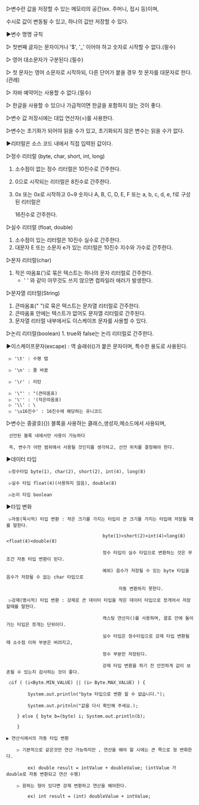 ▷변수란 값을 저장할 수 있는 메모리의 공간(ex. 주머니, 접시 등)이며,

   수시로 값이 변동될 수 있고, 하나의 값만 저장할 수 있다.

 

▶변수 명명 규칙

  ▷ 첫번째 글자는 문자이거나 '$', '_' 이어야 하고 숫자로 시작할 수 없다.(필수)

  ▷ 영어 대소문자가 구분된다.(필수)

  ▷ 첫 문자는 영어 소문자로 시작하되, 다른 단어가 붙을 경우 첫 문자를 대문자로 한다.(관례)

  ▷ 자바 예약어는 사용할 수 없다.(필수)

  ▷ 한글을 사용할 수 있으나 가급적이면 한글을 포함하지 않는 것이 좋다.

 

▷변수 값 저장시에는 대입 연산자(=)를 사용한다.

 

▷변수는 초기화가 되어야 읽을 수가 있고, 초기화되지 않은 변수는 읽을 수가 없다.

 

▶리터럴은 소스 코드 내에서 직접 입력된 값이다.

  ▷정수 리터럴 (byte, char, short, int, long)
   1. 소수점이 없는 정수 리터럴은 10진수로 간주한다.
   2. 0으로 시작되는 리터럴은 8진수로 간주한다.
   3. 0x 또는 0x로 시작하고 0~9 숫자나 A, B, C, D, E, F 또는 a, b, c, d, e, f로 구성된 리터럴은

      16진수로 간주한다.

  ▷실수 리터럴 (float, double)
   1. 소수점이 있는 리터럴은 10진수 실수로 간주한다.
   2. 대문자 E 또는 소문자 e가 있는 리터럴은 10진수 지수와 가수로 간주한다.

  ▷문자 리터럴(char)
   1. 작은 따옴표(')로 묶은 텍스트는 하나의 문자 리터럴로 간주한다.
      * ' ' 와 같이 아무것도 쓰지 않으면 컴파일러 에러가 발생한다.

  ▷문자열 리터럴(String)
   1. 큰따옴표(" ")로 묶은 텍스트는 문자열 리터럴로 간주한다.
   2. 큰따옴표 안에는 텍스트가 없어도 문자열 리터럴로 간주된다.
   3. 문자열 리터럴 내부에서도 이스케이프 문자를 사용할 수 있다.

  ▷논리 리터럴(boolean) 1. true와 false는 논리 리터럴로 간주한다.

 

  ▶이스케이프문자(excape) : 역 슬래쉬(\)가 붙은 문자이며, 특수한 용도로 사용된다.

     ▷ '\t' : 수평 탭 

     ▷ '\n' : 줄 바꿈

     ▷ '\r' : 리턴

     ▷ '\"' : "(큰따옴표)
     ▷ '\'' : '(작은따옴표)
     ▷ '\\' : \
     ▷ '\u16진수' : 16진수에 해당하는 유니코드

 

  ▷변수는 중괄호({}) 블록을 사용하는 클래스,생성자,메소드에서 사용되며,

     선언된 블록 내에서만 사용이 가능하다

     즉, 변수가 어떤 범위에서 사용될 것인지를 생각하고, 선언 위치를 결정해야 한다.

 

  ▶데이터 타입

     ▷정수타입 byte(1), char(2), short(2), int(4), long(8)

     ▷실수 타입 float(4)(사용하지 않음), double(8)

     ▷논리 타입 boolean

 

  ▶타입 변화

     ▷자동(묵시적) 타입 변환 : 작은 크기를 가지는 타입이 큰 크기를 가지는 타입에 저장될 때를 말한다. 

                                        byte(1)<short(2)<int(4)<long(8)<float(4)<double(8)

                                        정수 타입이 실수 타입으로 변환하는 것은 무조건 자동 타입 변환이 된다.

                                        예외) 음수가 저장될 수 있는 byte 타입을 음수가 저장될 수 없는 char 타입으로

                                              자동 변환하지 못한다.

     ▷강제(명시적) 타입 변환 : 강제로 큰 데이터 타입을 작은 데이터 타입으로 쪼개어서 저장할때를 말한다.

                                        캐스팅 연산자()를 사용하며, 괄호 안에 들어가는 타입은 쪼개는 단위이다.

                                        실수 타입은 정수타입으로 강제 타입 변환될 때 소수점 이하 부분은 버려지고,

                                        정수 부분만 저장된다. 

                                        강제 타입 변환을 하기 전 안전하게 값이 보존될 수 있는지 검사하는 것이 좋다.

     ○if ( (i<Byte.MIN_VALUE) || (i> Byte.MAX_VALUE) ) {

            System.out.println("byte 타입으로 변환 할 수 없습니다.");

            System.out.pritnln("값을 다시 확인해 주세요.);

        } else { byte b=(byte) i; System.out.println(b);

        }

    ▶ 연산식에서의 자동 타입 변환

        ▷ 기본적으로 같은것만 연산 가능하지만 , 연산을 해야 할 시에는 큰 쪽으로 형 변화한다.

            ex) double result = intValue + doubleValue; (intValue 가 double로 자동 변환되고 연산 수행)

        ▷ 원하는 형이 있다면 강제 변환하고 연산을 해야한다.

            ex) int result = (int) doubleValue + intValue;